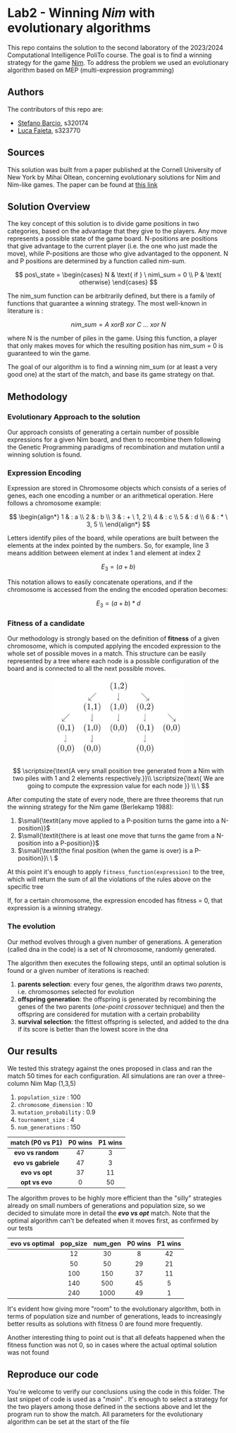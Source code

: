 # Lab2 - Winning *Nim* with evolutionary algorithms
This repo contains the solution to the second laboratory of the 2023/2024 Computational Intelligence PoliTo course. The goal is to find a winning strategy for the game [Nim](https://en.wikipedia.org/wiki/Nim). To address the problem we used an evolutionary algorithm based on MEP (multi-expression programming) 
## Authors
The contributors of this repo are:
* [Stefano Barcio](https://github.com/stefbarcio/computational_intelligence_23-24), s320174 
* [Luca Faieta](https://github.com/LucaFaieta/Computational_Intelligence), s323770

## Sources 
This solution was built from a paper published at the Cornell University of New York by Mihai Oltean, concerning evolutionary solutions for Nim and Nim-like games. The paper can be found at [this link](https://arxiv.org/abs/2109.13109) 

## Solution Overview
The key concept of this solution is to divide game positions in two categories, based on the advantage that they give to the players. Any move represents a possible state of the game board. N-positions are positions that give advantage to the current player (i.e. the one who just made the move), while P-positions are those who give advantaged to the opponent. N and P positions are determined by a function called nim-sum.

$$
pos\_state = 
\begin{cases}
N & \text{ if } \ nim\_sum = 0 \\
P & \text{ otherwise}
\end{cases}
$$


The nim_sum function can be arbitrarily defined, but there is a family of functions that guarantee a winning strategy. The most well-known in literature is :

$$
nim\_sum = A \text{ } xor B \text{ } xor \text{  } C \text{ } ... \text{  } xor \text{ } N
$$

where N is the number of piles in the game. Using this function, a player that only makes moves for which the resulting position has nim_sum = 0 is guaranteed to win the game.

The goal of our algorithm is to find a winning nim_sum (or at least a very good one) at the start of the match, and base its game strategy on that.


## Methodology
### Evolutionary Approach to the solution
Our approach consists of generating a certain number of possible expressions for a given Nim board, and then to recombine them following the Genetic Programming paradigms of recombination and mutation until a winning solution is found.

### Expression Encoding
Expression are stored in Chromosome objects which consists of a series of genes, each one encoding a number or an arithmetical operation. Here follows a chromosome example:

$$
\begin{align*}
1 & : a \\
2 & : b \\
3 & : + \ 1, 2 \\
4 & : c \\
5 & : d \\
6 & : * \ 3, 5 \\
\end{align*}
$$

Letters identify piles of the board, while operations are built between the elements at the index pointed by the numbers. So, for example, line 3 means addition between element at index 1 and element at index 2

$$
E_3 = (a+b)
$$

This notation allows to easily concatenate operations, and if the chromosome is accessed from the ending the encoded operation becomes:

$$
E_3 = (a+b)*d
$$

### Fitness of a candidate
Our methodology is strongly based on the definition of **fitness** of a given chromosome, which is computed applying the encoded expression to the whole set of possible moves in a match. This structure can be easily represented by a tree where each node is a possible configuration of the board and is connected to all the next possible moves.

<div align="center">
  <img src="nim_tree.JPG" alt="Nim Tree" width="300"/>
</div>


$$
\scriptsize{\text{A very small position tree generated from a Nim with two piles with 1 and 2 elements respectively.}}\\ 
\scriptsize{\text{ We are going to compute the expression value for each node
}} 
\\
\
$$


After computing the state of every node, there are three theorems that run the winning strategy for the Nim game
(Berlekamp 1988):


1. $\small{\textit{any move applied to a P-position turns the game into a N-position}}$
2. $\small{\textit{there is at least one move that turns the game from a N-position into a P-position}}$
3. $\small{\textit{the final position (when the game is over) is a P-position}}\\
\ $


At this point it's enough to apply `fitness_function(expression)` to the tree, which will return the sum of all the violations of the rules above on the specific tree  

If, for a certain chromosome, the expression encoded has fitness = 0, that expression is a winning strategy.


### The evolution
Our method evolves through a given number of generations. 
A generation (called dna in the code) is a set of N chromosome, randomly generated.

The algorithm then executes the following steps, until an optimal solution is found or a given number of iterations is reached:

  1. **parents selection**: every four genes, the algorithm draws two *parents*, i.e. chromosomes selected for evolution
  2. **offspring generation**: the offspring is generated by recombining the genes of the two parents (*one-point crossover* technique) and then the offspring are considered for mutation with a certain probability
  3. **survival selection**: the fittest offspring is selected, and added to the dna if its score is better than the lowest score in the dna

## Our results
We tested this strategy against the ones proposed in class and ran the match 50 times for each configuration. All simulations are ran over a three-column Nim Map (1,3,5)


1. `population_size` : 100
2. `chromosome_dimension` : 10
3. `mutation_probability` : 0.9
4. `tournament_size` : 4
5. `num_generations` : 150


| **match (P0 vs P1)** | **P0 wins** | **P1 wins** |
|:---:|:---:|:---:|
| **evo vs random** | 47 | 3 
| **evo vs gabriele** | 47 | 3 
| **evo vs opt** | 37 | 11
| **opt vs evo** | 0 | 50  

The algorithm proves to be highly more efficient than the "silly" strategies already on small numbers of generations and population size, so we decided to simulate more in detail the ***evo vs opt*** match. Note that the optimal algorithm can't be defeated when it moves first, as confirmed by our tests

| **evo vs optimal** | **pop_size** | **num_gen** | **P0 wins** |**P1 wins** |
|:---:|:---:|:---:|:---:|:---:|
| | 12 | 30 | 8 | 42
| | 50 | 50 | 29 | 21
| | 100 | 150 | 37 | 11
| | 140 | 500 | 45 | 5
| | 240 | 1000 | 49 | 1

It's evident how giving more "room" to the evolutionary algorithm, both in terms of population size and number of generations, leads to increasingly better results as solutions with fitness 0 are found more frequently.

Another interesting thing to point out is that all defeats happened when the fitness function was not 0, so in cases where the actual optimal solution was not found

## Reproduce our code
You're welcome to verify our conclusions using the code in this folder. The last snippet of code is used as a "*main*" . It's enough to select a strategy for the two players among those defined in the sections above and let the program run to show the match.
All parameters for the evolutionary algorithm can be set at the start of the file
